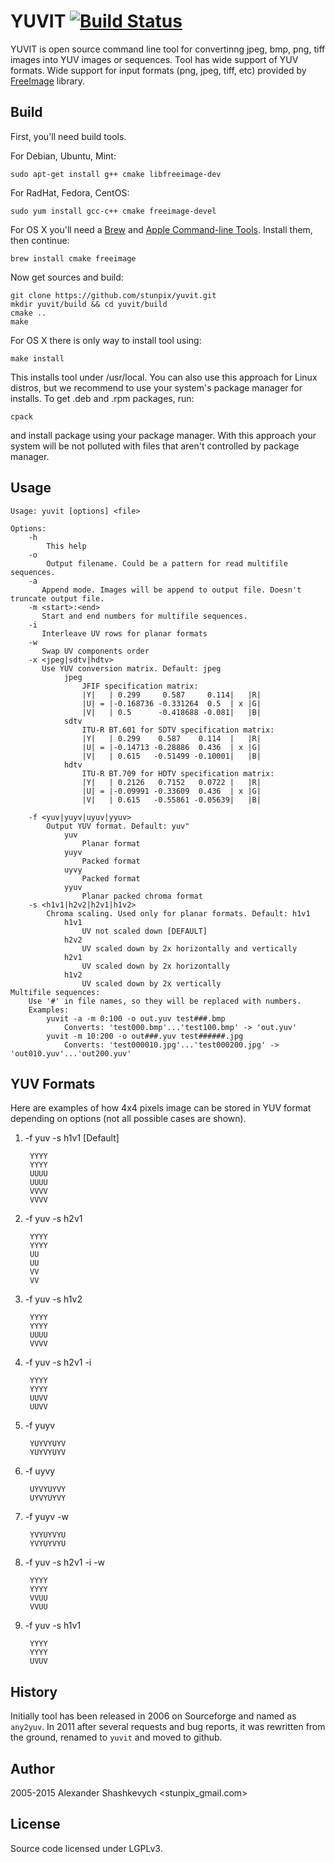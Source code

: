 YUVIT [![Build Status](https://travis-ci.org/stunpix/yuvit.svg)](https://travis-ci.org/stunpix/yuvit)
=====

YUVIT is open source command line tool for convertinng jpeg, bmp, png, tiff images into YUV images or sequences. Tool has wide support of YUV formats. Wide support for input formats (png, jpeg, tiff, etc) provided by [FreeImage][1] library. 

[1]: http://freeimage.sf.net

Build
-----

First, you'll need build tools.

For Debian, Ubuntu, Mint:

    sudo apt-get install g++ cmake libfreeimage-dev

For RadHat, Fedora, CentOS:

    sudo yum install gcc-c++ cmake freeimage-devel

For OS X you'll need a [Brew][1] and [Apple Command-line Tools][2]. Install them, then continue:

[1]: http://brew.sh/
[2]: https://developer.apple.com/downloads/

    brew install cmake freeimage

Now get sources and build:

    git clone https://github.com/stunpix/yuvit.git
    mkdir yuvit/build && cd yuvit/build
    cmake ..
    make

For OS X there is only way to install tool using:

    make install

This installs tool under /usr/local. You can also use this approach for Linux distros, but we recommend to use your system's package manager for installs. To get .deb and .rpm packages, run:

    cpack

and install package using your package manager. With this approach your system will be not polluted with files that aren't controlled by package manager.

Usage
-----

    Usage: yuvit [options] <file>

    Options:
        -h
            This help
        -o
            Output filename. Could be a pattern for read multifile sequences.
        -a
           Append mode. Images will be append to output file. Doesn't truncate output file.
        -m <start>:<end>
           Start and end numbers for multifile sequences.
        -i
           Interleave UV rows for planar formats
        -w
           Swap UV components order
        -x <jpeg|sdtv|hdtv>
           Use YUV conversion matrix. Default: jpeg
                jpeg
                    JFIF specification matrix:
                    |Y|   | 0.299     0.587     0.114|   |R|
                    |U| = |-0.168736 -0.331264  0.5  | x |G|
                    |V|   | 0.5      -0.418688 -0.081|   |B|
                sdtv
                    ITU-R BT.601 for SDTV specification matrix:
                    |Y|   | 0.299    0.587    0.114  |   |R|
                    |U| = |-0.14713 -0.28886  0.436  | x |G|
                    |V|   | 0.615   -0.51499 -0.10001|   |B|
                hdtv
                    ITU-R BT.709 for HDTV specification matrix:
                    |Y|   | 0.2126   0.7152   0.0722 |   |R|
                    |U| = |-0.09991 -0.33609  0.436  | x |G|
                    |V|   | 0.615   -0.55861 -0.05639|   |B|

        -f <yuv|yuyv|uyuv|yyuv>
            Output YUV format. Default: yuv"
                yuv
                    Planar format
                yuyv
                    Packed format
                uyvy
                    Packed format
                yyuv
                    Planar packed chroma format
        -s <h1v1|h2v2|h2v1|h1v2>
            Chroma scaling. Used only for planar formats. Default: h1v1
                h1v1
                    UV not scaled down [DEFAULT]
                h2v2
                    UV scaled down by 2x horizontally and vertically
                h2v1
                    UV scaled down by 2x horizontally
                h1v2
                    UV scaled down by 2x vertically
    Multifile sequences:
        Use '#' in file names, so they will be replaced with numbers.
        Examples:
            yuvit -a -m 0:100 -o out.yuv test###.bmp
                Converts: 'test000.bmp'...'test100.bmp' -> 'out.yuv'
            yuvit -m 10:200 -o out###.yuv test######.jpg
                Converts: 'test000010.jpg'...'test000200.jpg' -> 'out010.yuv'...'out200.yuv'

YUV Formats
-----------

Here are examples of how 4x4 pixels image can be stored in YUV format depending on options (not all possible cases are shown).
 
1) -f yuv -s h1v1 [Default]

        YYYY
        YYYY
        UUUU
        UUUU
        VVVV
        VVVV

2) -f yuv -s h2v1

        YYYY
        YYYY
        UU
        UU
        VV
        VV

3) -f yuv -s h1v2

        YYYY
        YYYY
        UUUU
        VVVV

4) -f yuv -s h2v1 -i

        YYYY
        YYYY
        UUVV
        UUVV

5) -f yuyv

        YUYVYUYV
        YUYVYUYV

6) -f uyvy

        UYVYUYVY
        UYVYUYVY

7) -f yuyv -w

        YVYUYVYU
        YVYUYVYU

8) -f yuv -s h2v1 -i -w

        YYYY
        YYYY
        VVUU
        VVUU

9) -f yuv -s h1v1

        YYYY
        YYYY
        UVUV

History
-------

Initially tool has been released in 2006 on Sourceforge and named as `any2yuv`. In 2011 after several requests and bug reports, it was rewritten from the ground, renamed to `yuvit` and moved to github.


Author
------

2005-2015 Alexander Shashkevych <stunpix_gmail.com>

License
-------

Source code licensed under LGPLv3.
